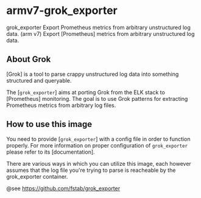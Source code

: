 # armv7-grok_exporter
grok_exporter  Export Prometheus metrics from arbitrary unstructured log data. (arm v7) 
Export [Prometheus] metrics from arbitrary unstructured log data.

## About Grok

[Grok] is a tool to parse crappy unstructured log data into something structured and queryable.

The [`grok_exporter`] aims at porting Grok from the ELK stack to [Prometheus] monitoring. The goal is to use Grok patterns for extracting Prometheus metrics from arbitrary log files.

## How to use this image

You need to provide [`grok_exporter`] with a config file in order to function properly. For more information on proper configuration of `grok_exporter` please refer to its [documentation].

There are various ways in which you can utilize this image, each however assumes that the log file you're trying to parse is reacheable by the grok_exporter container.

@see https://github.com/fstab/grok_exporter
